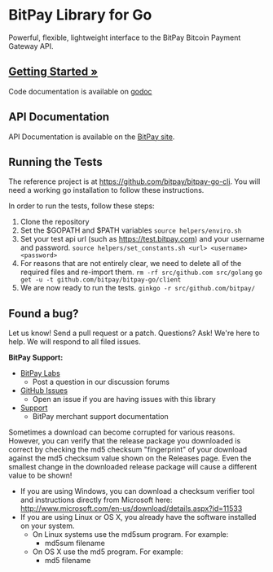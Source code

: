 # BitPay Library for Go 
Powerful, flexible, lightweight interface to the BitPay Bitcoin Payment Gateway API.

## [Getting Started &raquo;](http://dev.bitpay.com/guides/go.html)

Code documentation is available on [godoc](http://godoc.org/github.com/bitpay/bitpay-go)
## API Documentation

API Documentation is available on the [BitPay site](https://bitpay.com/api).

## Running the Tests

The reference project is at https://github.com/bitpay/bitpay-go-cli. You will need a working go installation to follow these instructions.

In order to run the tests, follow these steps:

1. Clone the repository
1. Set the $GOPATH and $PATH variables
  `source helpers/enviro.sh`
1. Set your test api url (such as https://test.bitpay.com) and your username and password.
  `source helpers/set_constants.sh <url> <username> <password>` 
1. For reasons that are not entirely clear, we need to delete all of the required files and re-import them.
  `rm -rf src/github.com src/golang`
  `go get -u -t github.com/bitpay/bitpay-go/client`
1. We are now ready to run the tests.
  `ginkgo -r src/github.com/bitpay/`
 
## Found a bug?
Let us know! Send a pull request or a patch. Questions? Ask! We're here to help. We will respond to all filed issues.

**BitPay Support:**

* [BitPay Labs](https://labs.bitpay.com/c/libraries/python)
  * Post a question in our discussion forums
* [GitHub Issues](https://github.com/bitpay/bitpay-python/issues)
  * Open an issue if you are having issues with this library
* [Support](https://support.bitpay.com)
  * BitPay merchant support documentation

Sometimes a download can become corrupted for various reasons.  However, you can verify that the release package you downloaded is correct by checking the md5 checksum "fingerprint" of your download against the md5 checksum value shown on the Releases page.  Even the smallest change in the downloaded release package will cause a different value to be shown!
  * If you are using Windows, you can download a checksum verifier tool and instructions directly from Microsoft here: http://www.microsoft.com/en-us/download/details.aspx?id=11533
  * If you are using Linux or OS X, you already have the software installed on your system.
    * On Linux systems use the md5sum program.  For example:
      * md5sum filename
    * On OS X use the md5 program.  For example:
      * md5 filename
